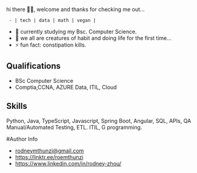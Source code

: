  hi there 👋🏿, welcome and thanks for checking me out...
	
	 - | tech | data | math | vegan |  
 - 🌱 currently studying my Bsc. Computer Science.
 - 💬 we all are creatures of habit and doing life for the first time...
 - ⚡ fun fact: constipation kills.
 
 ## Qualifications
 - BSc Computer Science
 - Comptia,CCNA, AZURE Data, ITIL, Cloud
 


## Skills
Python, Java, TypeScript, Javascript, Spring Boot, Angular, SQL, APIs, QA Manual/Automated Testing, ETL. ITIL, G programming. 



#Author Info
- rodneymthunzi@gmail.com
- https://linktr.ee/roemthunzi
- https://www.linkedin.com/in/rodney-zhou/


<!--
**Andile-Rodney/Andile-Rodney** is a ✨ _special_ ✨ repository because its `README.md` (this file) appears on your GitHub profile.

Here are some ideas to get you started:

- 🔭 I’m currently working on ...
- 🌱 I’m currently learning 
- 👯 I’m looking to collaborate on ...
- 🤔 I’m looking for help with ...
- 💬 Ask me about ...
- 📫 How to reach me: ...
- 😄 Pronouns: ...
- ⚡ Fun fact: ...
-->
